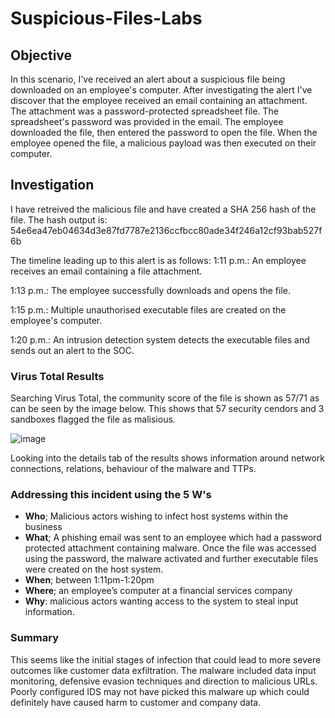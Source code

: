 # Suspicious-Files-Labs

## Objective
In this scenario, I've received an alert about a suspicious file being downloaded on an employee's computer. After investigating the alert I've discover that the employee received an email containing an attachment. The attachment was a password-protected spreadsheet file. The spreadsheet's password was provided in the email. The employee downloaded the file, then entered the password to open the file. When the employee opened the file, a malicious payload was then executed on their computer. 

## Investigation
I have retreived the malicious file and have created a SHA 256 hash of the file. The hash output is: 54e6ea47eb04634d3e87fd7787e2136ccfbcc80ade34f246a12cf93bab527f6b

The timeline leading up to this alert is as follows:
1:11 p.m.: An employee receives an email containing a file attachment.

1:13 p.m.: The employee successfully downloads and opens the file.

1:15 p.m.: Multiple unauthorised executable files are created on the employee's computer.

1:20 p.m.: An intrusion detection system detects the executable files and sends out an alert to the SOC.

### Virus Total Results
Searching Virus Total, the community score of the file is shown as 57/71 as can be seen by the image below. This shows that 57 security cendors and 3 sandboxes flagged the file as malisious. 

![image](https://github.com/JustA-Byte/Suspicious-Files-Labs/assets/161458321/c76ad1b2-427b-4f2f-bce9-48e82ed41e33)

Looking into the details tab of the results shows information around network connections, relations, behaviour of the malware and TTPs.

### Addressing this incident using the 5 W's

- <b>Who</b>; Malicious actors wishing to infect host systems within the business
- <b>What</b>; A phishing email was sent to an employee which had a password protected attachment containing malware. Once the file was accessed using the password, the malware activated and further executable files were created on the host system.
- <b>When</b>; between 1:11pm-1:20pm
- <b>Where</b>; an employee’s computer at a financial services company
- <b>Why</b>: malicious actors wanting access to the system to steal input information. 

### Summary
This seems like the initial stages of infection that could lead to more severe outcomes like customer data exfiltration. The malware included data input monitoring, defensive evasion techniques and direction to malicious URLs. Poorly configured IDS may not have picked this malware up which could definitely have caused harm to customer and company data.

